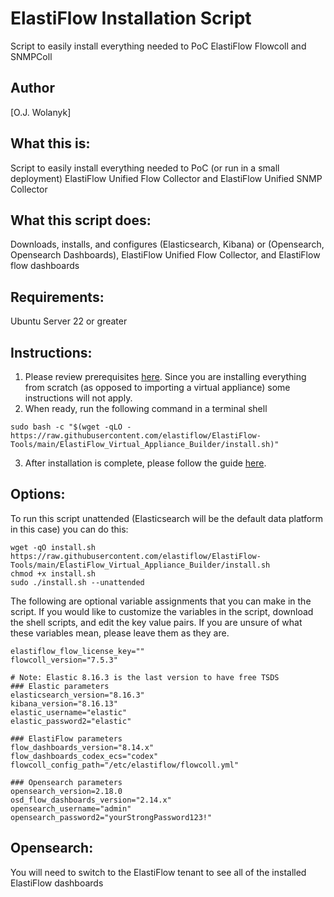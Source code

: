# ElastiFlow Installation Script
Script to easily install everything needed to PoC ElastiFlow Flowcoll and SNMPColl

## Author
[O.J. Wolanyk]

What this is:
----------------
Script to easily install everything needed to PoC (or run in a small deployment) ElastiFlow Unified Flow Collector and ElastiFlow Unified SNMP Collector

What this script does:
----------------
Downloads, installs, and configures (Elasticsearch, Kibana) or (Opensearch, Opensearch Dashboards), ElastiFlow Unified Flow Collector, and ElastiFlow flow dashboards

Requirements:
----------------
Ubuntu Server 22 or greater

Instructions:
----------------
1) Please review prerequisites [here](https://docs.google.com/document/d/18XOxnAdxAW5bcqRRGEEKayJf_ViwYRAG/edit#heading=h.e87xs5ntz4yk). Since you are installing everything from scratch (as opposed to importing a virtual appliance) some instructions will not apply.
2) When ready, run the following command in a terminal shell
```
sudo bash -c "$(wget -qLO - https://raw.githubusercontent.com/elastiflow/ElastiFlow-Tools/main/ElastiFlow_Virtual_Appliance_Builder/install.sh)"
```
3) After installation is complete, please follow the guide [here](https://docs.google.com/document/d/18XOxnAdxAW5bcqRRGEEKayJf_ViwYRAG/edit?usp=sharing&ouid=106934919212917365947&rtpof=true&sd=true).

Options:
----------------

To run this script unattended (Elasticsearch will be the default data platform in this case) you can do this:
```
wget -qO install.sh https://raw.githubusercontent.com/elastiflow/ElastiFlow-Tools/main/ElastiFlow_Virtual_Appliance_Builder/install.sh
chmod +x install.sh
sudo ./install.sh --unattended
```

The following are optional variable assignments that you can make in the script. If you would like to customize the variables in the script, download the shell scripts, and edit the key value pairs. If you are unsure of what these variables mean, please leave them as they are.

```elastiflow_account_id=""
elastiflow_flow_license_key=""
flowcoll_version="7.5.3"

# Note: Elastic 8.16.3 is the last version to have free TSDS
### Elastic parameters
elasticsearch_version="8.16.3"
kibana_version="8.16.13"
elastic_username="elastic"
elastic_password2="elastic"

### ElastiFlow parameters
flow_dashboards_version="8.14.x"
flow_dashboards_codex_ecs="codex"
flowcoll_config_path="/etc/elastiflow/flowcoll.yml"

### Opensearch parameters
opensearch_version=2.18.0
osd_flow_dashboards_version="2.14.x"
opensearch_username="admin"
opensearch_password2="yourStrongPassword123!"

```
Opensearch:
--------
You will need to switch to the ElastiFlow tenant to see all of the installed ElastiFlow dashboards
